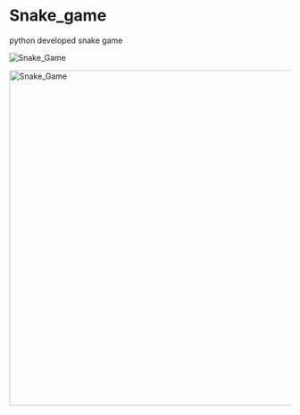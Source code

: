 # Snake_game
python developed snake game

![Snake_Game](https://user-images.githubusercontent.com/57043715/174687257-de888a76-c3c7-416c-aeb4-e999a34d802d.gif)

<img width="600" alt="Snake_Game" src="https://user-images.githubusercontent.com/57043715/157787190-97704dca-c8d3-4b6e-ae45-c18661540b96.png">
